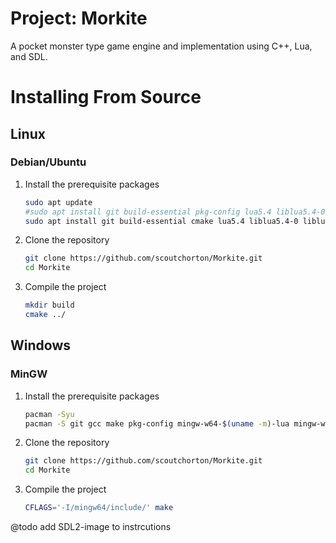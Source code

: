 # Project: Morkite

A pocket monster type game engine and implementation using C++, Lua, and SDL.

# Installing From Source

## Linux

### Debian/Ubuntu

1. Install the prerequisite packages

   ```bash
   sudo apt update
   #sudo apt install git build-essential pkg-config lua5.4 liblua5.4-0 liblua5.4-0-dbg liblua5.4-dev libsdl2-2.0-0 libsdl2-dev libsdl2-image-2.0-0 libsdl2-image-dev
   sudo apt install git build-essential cmake lua5.4 liblua5.4-0 liblua5.4-0-dbg liblua5.4-dev libsdl2-2.0-0 libsdl2-dev libsdl2-image-2.0-0 libsdl2-image-dev
   ```

1. Clone the repository

   ```bash
   git clone https://github.com/scoutchorton/Morkite.git
   cd Morkite
   ```

1. Compile the project

   ```bash
   mkdir build
   cmake ../
   ```

## Windows

### MinGW

1. Install the prerequisite packages

   ```bash
   pacman -Syu
   pacman -S git gcc make pkg-config mingw-w64-$(uname -m)-lua mingw-w64-$(uname -m)-SDL2
   ```

1. Clone the repository

   ```bash
   git clone https://github.com/scoutchorton/Morkite.git
   cd Morkite
   ```

1. Compile the project

   ```bash
   CFLAGS='-I/mingw64/include/' make
   ```



@todo add SDL2-image to instrcutions